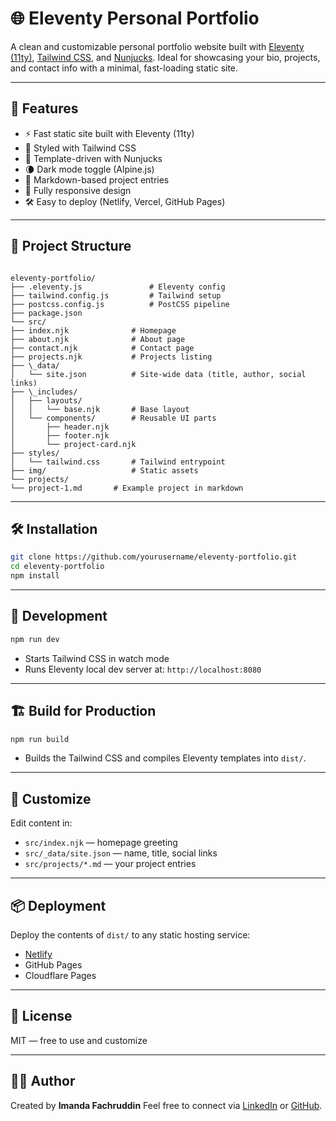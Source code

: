 # 🌐 Eleventy Personal Portfolio

A clean and customizable personal portfolio website built with [Eleventy (11ty)](https://www.11ty.dev/), [Tailwind CSS](https://tailwindcss.com/), and [Nunjucks](https://mozilla.github.io/nunjucks/). Ideal for showcasing your bio, projects, and contact info with a minimal, fast-loading static site.

---

## 🚀 Features

- ⚡ Fast static site built with Eleventy (11ty)
- 🎨 Styled with Tailwind CSS
- 🧠 Template-driven with Nunjucks
- 🌘 Dark mode toggle (Alpine.js)
- 📁 Markdown-based project entries
- 📱 Fully responsive design
- 🛠 Easy to deploy (Netlify, Vercel, GitHub Pages)

---

## 📁 Project Structure

```

eleventy-portfolio/
├── .eleventy.js               # Eleventy config
├── tailwind.config.js         # Tailwind setup
├── postcss.config.js          # PostCSS pipeline
├── package.json
└── src/
├── index.njk              # Homepage
├── about.njk              # About page
├── contact.njk            # Contact page
├── projects.njk           # Projects listing
├── \_data/
│   └── site.json          # Site-wide data (title, author, social links)
├── \_includes/
│   ├── layouts/
│   │   └── base.njk       # Base layout
│   └── components/        # Reusable UI parts
│       ├── header.njk
│       ├── footer.njk
│       └── project-card.njk
├── styles/
│   └── tailwind.css       # Tailwind entrypoint
├── img/                   # Static assets
└── projects/
└── project-1.md       # Example project in markdown

````

---

## 🛠 Installation

```bash
git clone https://github.com/yourusername/eleventy-portfolio.git
cd eleventy-portfolio
npm install
````

---

## 🧪 Development

```bash
npm run dev
```

* Starts Tailwind CSS in watch mode
* Runs Eleventy local dev server at: `http://localhost:8080`

---

## 🏗 Build for Production

```bash
npm run build
```

* Builds the Tailwind CSS and compiles Eleventy templates into `dist/`.

---

## 🧰 Customize

Edit content in:

* `src/index.njk` — homepage greeting
* `src/_data/site.json` — name, title, social links
* `src/projects/*.md` — your project entries

---

## 📦 Deployment

Deploy the contents of `dist/` to any static hosting service:

* [Netlify](https://netlify.com)
* GitHub Pages
* Cloudflare Pages

---

## 📄 License

MIT — free to use and customize

---

## 🙋‍♂️ Author

Created by **Imanda Fachruddin**
Feel free to connect via [LinkedIn](https://www.linkedin.com/in/imanda-fachruddin-072182105) or [GitHub](https://github.com/imandaf).

